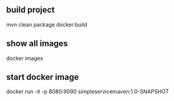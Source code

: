 ## build project

mvn clean package docker:build

## show all images
docker images

## start docker image
docker run -it -p 8080:9090 simpleservicemaven:1.0-SNAPSHOT